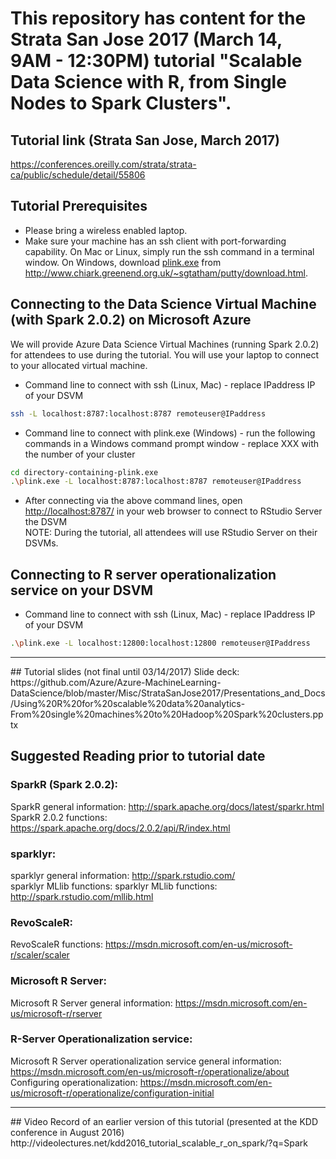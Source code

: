 # This repository has content for the Strata San Jose 2017 (March 14, 9AM - 12:30PM) tutorial "Scalable Data Science with R, from Single Nodes to Spark Clusters".

## Tutorial link (Strata San Jose, March 2017)
https://conferences.oreilly.com/strata/strata-ca/public/schedule/detail/55806

## Tutorial Prerequisites
* Please bring a wireless enabled laptop.
* Make sure your machine has an ssh client with port-forwarding capability. On Mac or Linux, simply run the ssh command in a terminal window.
On Windows, download [plink.exe](https://the.earth.li/~sgtatham/putty/latest/x86/plink.exe)
from http://www.chiark.greenend.org.uk/~sgtatham/putty/download.html.

## Connecting to the Data Science Virtual Machine (with Spark 2.0.2) on Microsoft Azure
We will provide Azure Data Science Virtual Machines (running Spark 2.0.2) for attendees to use during the tutorial. You will use your laptop to connect to your allocated virtual machine.

* Command line to connect with ssh (Linux, Mac) - replace IPaddress IP of your DSVM
```bash
ssh -L localhost:8787:localhost:8787 remoteuser@IPaddress
```
* Command line to connect with plink.exe (Windows) - run the following commands in a Windows command prompt window - replace XXX with the number of your cluster
```bash
cd directory-containing-plink.exe
.\plink.exe -L localhost:8787:localhost:8787 remoteuser@IPaddress
```
* After connecting via the above command lines, open [http://localhost:8787/](http://localhost:8787/) in your web browser to connect to RStudio Server the DSVM<br>
NOTE: During the tutorial, all attendees will use RStudio Server on their DSVMs.

## Connecting to R server operationalization service on your DSVM
* Command line to connect with ssh (Linux, Mac) - replace IPaddress IP of your DSVM
```bash
.\plink.exe -L localhost:12800:localhost:12800 remoteuser@IPaddress
```
<hr>
## Tutorial slides (not final until 03/14/2017) 
Slide deck: <br>
https://github.com/Azure/Azure-MachineLearning-DataScience/blob/master/Misc/StrataSanJose2017/Presentations_and_Docs/Using%20R%20for%20scalable%20data%20analytics-From%20single%20machines%20to%20Hadoop%20Spark%20clusters.pptx

## Suggested Reading prior to tutorial date

### SparkR (Spark 2.0.2): <br>
SparkR general information: http://spark.apache.org/docs/latest/sparkr.html
<br>
SparkR 2.0.2 functions: https://spark.apache.org/docs/2.0.2/api/R/index.html

### sparklyr: <br>
sparklyr general information: http://spark.rstudio.com/
<br>
sparklyr MLlib functions: sparklyr MLlib functions: http://spark.rstudio.com/mllib.html

### RevoScaleR: <br>
RevoScaleR functions: https://msdn.microsoft.com/en-us/microsoft-r/scaler/scaler

### Microsoft R Server: <br>
Microsoft R Server general information: https://msdn.microsoft.com/en-us/microsoft-r/rserver

### R-Server Operationalization service: <br>
Microsoft R Server operationalization service general information: https://msdn.microsoft.com/en-us/microsoft-r/operationalize/about
<br>
Configuring operationalization: https://msdn.microsoft.com/en-us/microsoft-r/operationalize/configuration-initial
<br>
<hr>
## Video Record of an earlier version of this tutorial (presented at the KDD conference in August 2016)
http://videolectures.net/kdd2016_tutorial_scalable_r_on_spark/?q=Spark
